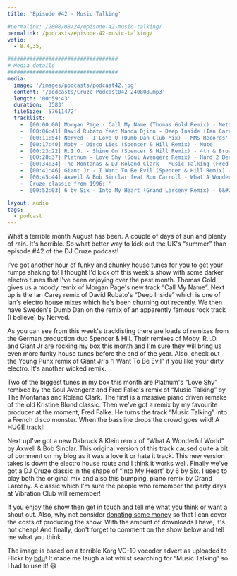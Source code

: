 ```yaml
---
title: 'Episode #42 - Music Talking'

#permalink: /2008/08/24/episode-42-music-talking/
permalink: /podcasts/episode-42-music-talking/
votio:
  - 8.4,35,

###################################
# Media details
###################################
media:
  image: '/images/podcasts/podcast42.jpg'
  content: '/podcasts/Cruze_Podcast042_240808.mp3'
  length: '00:59:43'
  duration: '3583'
  fileSize: '57611472'
  tracklist:
    - '[00:00:00] Morgan Page - Call My Name (Thomas Gold Remix) - Nettwerk'
    - '[00:06:41] David Rubato feat Manda Djinn - Deep Inside (Ian Carey Remix) - Gut Recordings'
    - '[00:11:54] Nerved - I Love U (Dumb Dan Club Mix) - MMS Records'
    - '[00:17:40] Moby - Disco Lies (Spencer & Hill Remix) - Mute'
    - '[00:23:22] R.I.O. - Shine On (Spencer & Hill Remix) - 4th & Broadway'
    - '[00:28:37] Platnum - Love Shy (Soul Avengerz Remix) - Hard 2 Beat'
    - '[00:34:34] The Montanas & DJ Roland Clark - Music Talking (Fred Falke Remix) - Strictly'
    - '[00:41:46] Giant Jr - I Want To Be Evil (Spencer & Hill Remix) - White'
    - '[00:45:44] Axwell & Bob Sinclar feat Ron Carroll - What A Wonderful World (Dabruck & Klein Mix) - Defected Records'
    - 'Cruze classic from 1996: '
    - '[00:52:03] 6 by Six - Into My Heart (Grand Larceny Remix) - 6&#215;6 Records'

layout: audio
tags:
  - podcast
---
```


What a terrible month August has been. A couple of days of sun and plenty of rain. It's horrible. So what better way to kick out the UK's &#8220;summer&#8221; than episode #42 of the DJ Cruze podcast!

I've got another hour of funky and chunky house tunes for you to get your rumps shaking to! I thought I'd kick off this week's show with some darker electro tunes that I've been enjoying over the past month. Thomas Gold gives us a moody remix of Morgan Page's new track &#8220;Call My Name&#8221;. Next up is the Ian Carey remix of David Rubato's &#8220;Deep Inside&#8221; which is one of Ian's electro house mixes which he's been churning out recently. We then have Sweden's Dumb Dan on the remix of an apparently famous rock track (I believe) by Nerved.

As you can see from this week's tracklisting there are loads of remixes from the German production duo Spencer & Hill. Their remixes of Moby, R.I.O. and Giant Jr are rocking my box this month and I'm sure they will bring us even more funky house tunes before the end of the year. Also, check out the Young Punx remix of Giant Jr's &#8220;I Want To Be Evil&#8221; if you like your dirty electro. It's another wicked remix.

Two of the biggest tunes in my box this month are Platnum's &#8220;Love Shy&#8221; remixed by the Soul Avengerz and Fred Falke's remix of &#8220;Music Talking&#8221; by The Montanas and Roland Clark. The first is a massive piano driven remake of the old Kristine Blond classic. Then we've got a remix by my favourite producer at the moment, Fred Falke. He turns the track &#8220;Music Talking&#8221; into a French disco monster. When the bassline drops the crowd goes wild! A HUGE track!!

Next upI've got a new Dabruck & Klein remix of &#8220;What A Wonderful World&#8221; by Axwell & Bob Sinclar. This original version of this track caused quite a bit of comment on my blog as it was a love it or hate it track. This new version takes is down the electro house route and I think it works well. Finally we've got a DJ Cruze classic in the shape of &#8220;Into My Heart&#8221; by 6 by Six. I used to play both the original mix and also this bumping, piano remix by Grand Larceny. A classic which I'm sure the people who remember the party days at Vibration Club will remember!

If you enjoy the show then [get in touch][1] and tell me what you think or want a shout out. Also, why not consider [donating some money][2] so that I can cover the costs of producing the show. With the amount of downloads I have, it's not cheap! And finally, don't forget to comment on the show below and tell me what you think.

The image is based on a terrible Korg VC-10 vocoder advert as uploaded to Flickr by [bdu][5]! It made me laugh a lot whilst searching for &#8220;Music Talking&#8221; so I had to use it! 😃

[1]: /contact
[2]: http://www.dreamhost.com/donate.cgi?id=8244
[3]: http://www.djcruze.co.uk/cms/wp-content/DownloadButton.gif
[4]: http://www.djcruzeaudio.co.uk/podcasts/Cruze_Podcast042_240808.mp3
[5]: http://flickr.com/photos/bdu/148574382/

